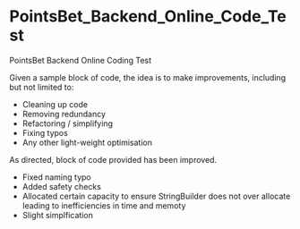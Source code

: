 # PointsBet_Backend_Online_Code_Test
PointsBet Backend Online Coding Test

Given a sample block of code, the idea is to make improvements, including but not limited to:
  - Cleaning up code
  - Removing redundancy
  - Refactoring / simplifying
  - Fixing typos
  - Any other light-weight optimisation

As directed, block of code provided has been improved.
  - Fixed naming typo
  - Added safety checks
  - Allocated certain capacity to ensure StringBuilder does not over allocate leading to inefficiencies in time and memoty
  - Slight simplfication
